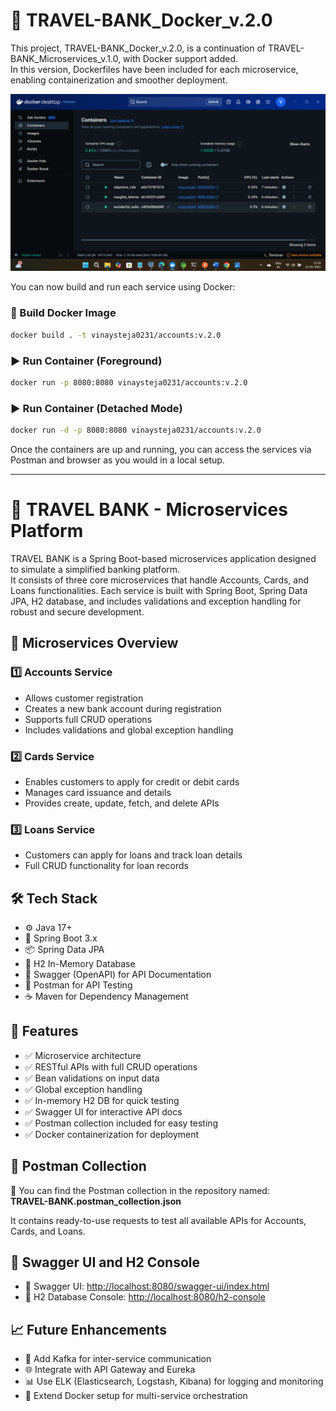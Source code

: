 
# 🏦 TRAVEL-BANK_Docker_v.2.0

This project, TRAVEL-BANK_Docker_v.2.0, is a continuation of TRAVEL-BANK_Microservices_v.1.0, with Docker support added.  
In this version, Dockerfiles have been included for each microservice, enabling containerization and smoother deployment.

![Alt text](https://github.com/vinaysteja2/TRAVEL-BANK_Docker_v.2.0/blob/master/screenshots-v.2.0/Screenshot%20(116).png?raw=true)


You can now build and run each service using Docker:

### 🔧 Build Docker Image
```bash
docker build . -t vinaysteja0231/accounts:v.2.0
```

### ▶️ Run Container (Foreground)
```bash
docker run -p 8080:8080 vinaysteja0231/accounts:v.2.0
```

### ▶️ Run Container (Detached Mode)
```bash
docker run -d -p 8080:8080 vinaysteja0231/accounts:v.2.0
```

Once the containers are up and running, you can access the services via Postman and browser as you would in a local setup.

---

# 🏦 TRAVEL BANK - Microservices Platform

TRAVEL BANK is a Spring Boot-based microservices application designed to simulate a simplified banking platform.  
It consists of three core microservices that handle Accounts, Cards, and Loans functionalities. Each service is built with Spring Boot, Spring Data JPA, H2 database, and includes validations and exception handling for robust and secure development.

## 🧩 Microservices Overview

### 1️⃣ Accounts Service
- Allows customer registration  
- Creates a new bank account during registration  
- Supports full CRUD operations  
- Includes validations and global exception handling  

### 2️⃣ Cards Service
- Enables customers to apply for credit or debit cards  
- Manages card issuance and details  
- Provides create, update, fetch, and delete APIs  

### 3️⃣ Loans Service
- Customers can apply for loans and track loan details  
- Full CRUD functionality for loan records  

## 🛠️ Tech Stack
- ⚙️ Java 17+  
- 🚀 Spring Boot 3.x  
- 📦 Spring Data JPA  
- 💾 H2 In-Memory Database  
- 📘 Swagger (OpenAPI) for API Documentation  
- 🧪 Postman for API Testing  
- ☕ Maven for Dependency Management  

## 📌 Features
- ✅ Microservice architecture  
- ✅ RESTful APIs with full CRUD operations  
- ✅ Bean validations on input data  
- ✅ Global exception handling  
- ✅ In-memory H2 DB for quick testing  
- ✅ Swagger UI for interactive API docs  
- ✅ Postman collection included for easy testing  
- ✅ Docker containerization for deployment  

## 📂 Postman Collection

🧪 You can find the Postman collection in the repository named:  
**TRAVEL-BANK.postman_collection.json**

It contains ready-to-use requests to test all available APIs for Accounts, Cards, and Loans.

## 📸 Swagger UI and H2 Console

- 📘 Swagger UI: [http://localhost:8080/swagger-ui/index.html](http://localhost:8080/swagger-ui/index.html)  
- 💾 H2 Database Console: [http://localhost:8080/h2-console](http://localhost:8080/h2-console)  

## 📈 Future Enhancements

- 🔄 Add Kafka for inter-service communication  
- 🌐 Integrate with API Gateway and Eureka  
- 📊 Use ELK (Elasticsearch, Logstash, Kibana) for logging and monitoring  
- 🐳 Extend Docker setup for multi-service orchestration  
